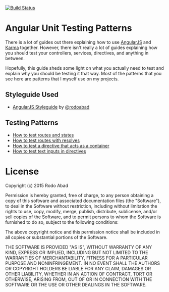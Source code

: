 [![Build Status](https://travis-ci.org/rodoabad/angularjs-unit-testing-patterns.svg?branch=master)](https://travis-ci.org/rodoabad/angularjs-unit-testing-patterns)

# Angular Unit Testing Patterns

There is a lot of guides out there explaining how to use [AngularJS](https://github.com/angular/angular) and [Karma](https://github.com/karma-runner/karma) together. However, there isn't really a lot of guides explaining how you should test your controllers, services, directives, and anything in between.

Hopefully, this guide sheds some light on what you actually need to test and explain why you should be testing it that way. Most of the patterns that you see here are patterns that I myself use on my projects.

## Styleguide Used

 - [AngularJS Styleguide](https://github.com/rodoabad/angularjs-styleguide) by [@rodoabad](https://github.com/rodoabad)

## Testing Patterns
 
 - [How to test routes and states](https://github.com/rodoabad/angularjs-unit-testing-patterns/tree/master/example/client/src/routes/hello-world)
 - [How to test routes with resolves](https://github.com/rodoabad/angularjs-unit-testing-patterns/tree/master/example/client/src/routes/user)
 - [How to test a directive that acts as a container](https://github.com/rodoabad/angularjs-unit-testing-patterns/tree/master/example/client/src/packages/main-container)
 - [How to test text inputs in directives](https://github.com/rodoabad/angularjs-unit-testing-patterns/tree/master/example/client/src/packages/user-info)
 
# License

Copyright (c) 2015 Rodo Abad

Permission is hereby granted, free of charge, to any person obtaining a copy of this software and associated documentation files (the "Software"), to deal in the Software without restriction, including without limitation the rights to use, copy, modify, merge, publish, distribute, sublicense, and/or sell copies of the Software, and to permit persons to whom the Software is furnished to do so, subject to the following conditions:

The above copyright notice and this permission notice shall be included in all copies or substantial portions of the Software.

THE SOFTWARE IS PROVIDED "AS IS", WITHOUT WARRANTY OF ANY KIND, EXPRESS OR IMPLIED, INCLUDING BUT NOT LIMITED TO THE WARRANTIES OF MERCHANTABILITY, FITNESS FOR A PARTICULAR PURPOSE AND NONINFRINGEMENT. IN NO EVENT SHALL THE AUTHORS OR COPYRIGHT HOLDERS BE LIABLE FOR ANY CLAIM, DAMAGES OR OTHER LIABILITY, WHETHER IN AN ACTION OF CONTRACT, TORT OR OTHERWISE, ARISING FROM, OUT OF OR IN CONNECTION WITH THE SOFTWARE OR THE USE OR OTHER DEALINGS IN THE SOFTWARE.
